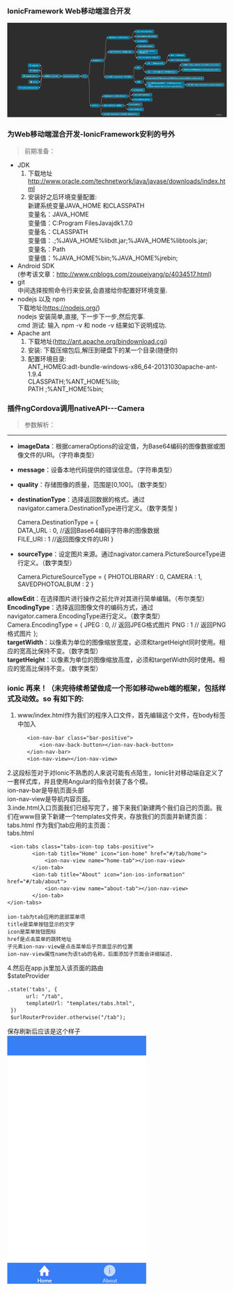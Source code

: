 ### IonicFramework Web移动端混合开发
![](images/ionic.png)
### 为Web移动端混合开发-IonicFramework安利的号外
> 前期准备：
  * JDK 
    1. 下载地址     http://www.oracle.com/technetwork/java/javase/downloads/index.html
    2. 安装好之后环境变量配置:  
       新建系统变量JAVA_HOME 和CLASSPATH  
       变量名：JAVA_HOME  
       变量值：C:Program FilesJavajdk1.7.0  
       变量名：CLASSPATH  
       变量值：.;%JAVA_HOME%libdt.jar;%JAVA_HOME%libtools.jar;  
       变量名：Path  
       变量值：%JAVA_HOME%bin;%JAVA_HOME%jrebin;         
  * Android SDK  
    (参考该文章：http://www.cnblogs.com/zoupeiyang/p/4034517.html)
  * git  
    中间选择按照命令行来安装,会直接给你配置好环境变量.
  * nodejs 以及 npm  
    下载地址(https://nodejs.org/)  
    nodejs 安装简单,直接, 下一步下一步,然后完事.  
    cmd 测试: 输入  npm -v   和  node -v     结果如下说明成功.
  * Apache ant
    1. 下载地址(http://ant.apache.org/bindownload.cgi)  
    2. 安装: 下载压缩包后,解压到硬盘下的某一个目录(随便你)  
    3. 配置环境目录:  
    ANT_HOMEG:adt-bundle-windows-x86_64-20131030apache-ant-1.9.4  
    CLASSPATH;%ANT_HOME%lib;  
    PATH  ;%ANT_HOME%bin;  




### 插件ngCordova调用nativeAPI---Camera  
> 参数解析：
  ---
  * **imageData**：根据cameraOptions的设定值，为Base64编码的图像数据或图像文件的URI。（字符串类型）  
  * **message**：设备本地代码提供的错误信息。（字符串类型）  
  * **quality**：存储图像的质量，范围是[0,100]。（数字类型）  
  * **destinationType**：选择返回数据的格式。通过navigator.camera.DestinationType进行定义。（数字类型 )  
      
      Camera.DestinationType = {  
        DATA_URL : 0,   //返回Base64编码字符串的图像数据  
        FILE_URI : 1    //返回图像文件的URI
      }  
      
  * **sourceType**：设定图片来源。通过nagivator.camera.PictureSourceType进行定义。（数字类型）  
  
      Camera.PictureSourceType = { 
         PHOTOLIBRARY : 0, 
         CAMERA : 1, 
         SAVEDPHOTOALBUM : 2 
      }  
      
  **allowEdit**：在选择图片进行操作之前允许对其进行简单编辑。（布尔类型）  
  **EncodingType**：选择返回图像文件的编码方式，通过navigator.camera.EncodingType进行定义。（数字类型）  
  Camera.EncodingType = { 
     JPEG : 0,       // 返回JPEG格式图片 
     PNG : 1         // 返回PNG格式图片 
  };  
  **targetWidth**：以像素为单位的图像缩放宽度，必须和targetHeight同时使用。相应的宽高比保持不变。（数字类型）  
  **targetHeight**：以像素为单位的图像缩放高度，必须和targetWidth同时使用。相应的宽高比保持不变。（数字类型）


### ionic 再来！（未完待续希望做成一个形如移动web端的框架，包括样式及动效。so 有如下的:  
  1. www/index.html作为我们的程序入口文件，首先编辑这个文件，在body标签中加入  
  
            <ion-nav-bar class="bar-positive">
                <ion-nav-back-button></ion-nav-back-button>
            </ion-nav-bar>
            <ion-nav-view></ion-nav-view>  
            
  2.这段标签对于对Ionic不熟悉的人来说可能有点陌生，Ionic针对移动端自定义了一套样式库，并且使用Angular的指令封装了各个模。  
    ion-nav-bar是导航页面头部  
    ion-nav-view是导航内容页面。  
  3.inde.html入口页面我们已经写完了，接下来我们新建两个我们自己的页面。我们在www目录下新建一个templates文件夹，存放我们的页面并新建页面：tabs.html 作为我们tab应用的主页面：  
  tabs.html  
  
     <ion-tabs class="tabs-icon-top tabs-positive">
            <ion-tab title="Home" icon="ion-home" href="#/tab/home">
                <ion-nav-view name="home-tab"></ion-nav-view>
            </ion-tab>
            <ion-tab title="About" icon="ion-ios-information" href="#/tab/about">
                <ion-nav-view name="about-tab"></ion-nav-view>
            </ion-tab>
    </ion-tabs>  
    
    ion-tab为tab应用的底部菜单项  
    title是菜单按钮显示的文字  
    icon是菜单按钮图标  
    href是点击菜单的跳转地址  
    子元素ion-nav-view是点击菜单后子页面显示的位置  
    ion-nav-view属性name为该tab的名称，后面添加子页面会详细描述.  
  4.然后在app.js里加入该页面的路由  
    $stateProvider  
    
    .state('tabs', {
          url: "/tab",
          templateUrl: "templates/tabs.html",
     })  
     $urlRouterProvider.otherwise("/tab");  
     
     
保存刷新后应该是这个样子  
![](images/ionicInit.png) 
